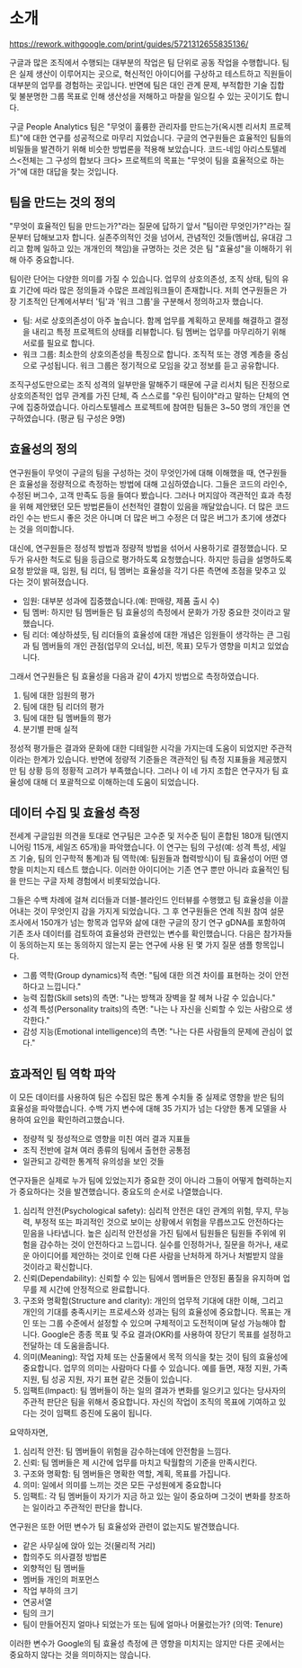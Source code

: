 # 소개

<https://rework.withgoogle.com/print/guides/5721312655835136/>

구글과 많은 조직에서 수행되는 대부분의 작업은 팀 단위로 공동 작업을 수행합니다.
팀은 실제 생산이 이루어지는 곳으로, 혁신적인 아이디어를 구상하고 테스트하고 직원들이 대부분의 업무를 경험하는 곳입니다. 반면에 팀은 대인 관계 문제, 부적합한 기술 집합 및 불분명한 그룹 목표로 인해 생산성을 저해하고 마찰을 일으킬 수 있는 곳이기도 합니다.

구글 People Analytics 팀은 "무엇이 훌륭한 관리자를 만드는가(옥시젠 리서치 프로젝트)"에 대한 연구를 성공적으로 마무리 지었습니다. 구글의 연구원들은 효율적인 팀들의 비밀들을 발견하기 위해 비슷한 방법론을 적용해 보았습니다. 코드-네임 아리스토텔레스<전체는 그 구성의 합보다 크다> 프로젝트의 목표는 "무엇이 팀을 효율적으로 하는가"에 대한 대답을 찾는 것입니다.

## 팀을 만드는 것의 정의
"무엇이 효율적인 팀을 만드는가?"라는 질문에 답하기 앞서 "팀이란 무엇인가?"라는 질문부터 답해보고자 합니다. 실존주의적인 것을 넘어서, 관념적인 것들(멤버십, 유대감 그리고 함께 일하고 있는 개개인의 책임)을 규명하는 것은 것은 팀 "효율성"을 이해하기 위해 아주 중요합니다.

팀이란 단어는 다양한 의미를 가질 수 있습니다. 업무의 상호의존성, 조직 상태, 팀의 유효 기간에 따라 많은 정의들과 수많은 프레임워크들이 존재합니다. 저희 연구원들은 가장 기초적인 단계에서부터 '팀'과 '워크 그룹'을 구분해서 정의하고자 했습니다.

- 팀: 서로 상호의존성이 아주 높습니다. 함께 업무를 계획하고 문제를 해결하고 결정을 내리고 특정 프로젝트의 상태를 리뷰합니다. 팀 멤버는 업무를 마무리하기 위해 서로를 필요로 합니다.
- 워크 그룹: 최소한의 상호의존성을 특징으로 합니다. 조직적 또는 경영 계층을 중심으로 구성됩니다. 워크 그룹은 정기적으로 모임을 갖고 정보를 듣고 공유합니다.

조직구성도만으로는 조직 성격의 일부만을 말해주기 때문에 구글 리서치 팀은 진정으로 상호의존적인 업무 관계를 가진 단체, 즉 스스로를 "우린 팀이야"라고 말하는 단체의 연구에 집중하였습니다. 아리스토텔레스 프로젝트에 참여한 팀들은 3~50 명의 개인을 연구하였습니다. (평균 팀 구성은 9명)

## 효율성의 정의

연구원들이 무엇이 구글의 팀을 구성하는 것이 무엇인가에 대해 이해했을 때, 연구원들은 효율성을 정량적으로 측정하는 방법에 대해 고심하였습니다. 그들은 코드의 라인수, 수정된 버그수, 고객 만족도 등을 들여다 봤습니다. 그러나 머지않아 객관적인 효과 측정을 위해 제안됐던 모든 방법론들이 선천적인 결함이 있음을 깨달았습니다. 더 많은 코드 라인 수는 반드시 좋은 것은 아니며 더 많은 버그 수정은 더 많은 버그가 초기에 생겼다는 것을 의미합니다.

대신에, 연구원들은 정성적 방법과 정량적 방법을 섞어서 사용하기로 결정했습니다.
모두가 유사한 척도로 팀을 등급으로 평가하도록 요청했습니다.
하지만 등급을 설명하도록 요청 받았을 때, 임원, 팀 리더, 팀 멤버는 효율성을 각기 다른 측면에 초점을 맞추고 있다는 것이 밝혀졌습니다.

- 임원: 대부분 성과에 집중했습니다.(예: 판매량, 제품 출시 수)
- 팀 멤버: 하지만 팀 멤버들은 팀 효율성의 측정에서 문화가 가장 중요한 것이라고 말했습니다.
- 팀 리더: 예상하셨듯, 팀 리더들의 효율성에 대한 개념은 임원들이 생각하는 큰 그림과 팀 멤버들의 개인 관점(업무의 오너십, 비전, 목표) 모두가 영향을 미치고 있었습니다.

그래서 연구원들은 팀 효율성을 다음과 같이 4가지 방법으로 측정하였습니다.

1. 팀에 대한 임원의 평가
2. 팀에 대한 팀 리더의 평가
3. 팀에 대한 팀 멤버들의 평가
3. 분기별 판매 실적

정성적 평가들은 결과와 문화에 대한 디테일한 시각을 가지는데 도움이 되었지만 주관적이라는 한계가 있습니다. 반면에 정량적 기준들은 객관적인 팀 측정 지표들을 제공했지만 팀 상황 등의 정황적 고려가 부족했습니다. 그러나 이 네 가지 조합은 연구자가 팀 효율성에 대해 더 포괄적으로 이해하는데 도움이 되었습니다.

## 데이터 수집 및 효율성 측정

전세계 구글임원 의견을 토대로 연구팀은 고수준 및 저수준 팀이 혼합된 180개 팀(엔지니어링 115개, 세일즈 65개)을 파악했습니다. 이 연구는 팀의 구성(예: 성격 특성, 세일즈 기술, 팀의 인구학적 통계)과 팀 역학(예: 팀원들과 협력방식)이 팀 효율성이 어떤 영향을 미치는지 테스트 했습니다. 이러한 아이디어는 기존 연구 뿐만 아니라 효율적인 팀을 만드는 구글 자체 경험에서 비롯되었습니다.

그들은 수백 차례에 걸쳐 리더들과 더블-블라인드 인터뷰를 수행했고 팀 효율성을 이끌어내는 것이 무엇인지 감을 가지게 되었습니다. 그 후 연구원들은 연례 직원 참여 설문 조사에서 150개가 넘는 항목과 업무와 삶에 대한 구글의 장기 연구 gDNA를 포함하여 기존 조사 데이터를 검토하여 효율성와 관련있는 변수를 확인했습니다. 다음은 참가자들이 동의하는지 또는 동의하지 않는지 묻는 연구에 사용 된 몇 가지 질문 샘플 항목입니다.

- 그룹 역학(Group dynamics)적 측면: "팀에 대한 의견 차이를 표현하는 것이 안전하다고 느낍니다."
- 능력 집합(Skill sets)의 측면: "나는 방책과 장벽을 잘 헤쳐 나갈 수 있습니다."
- 성격 특성(Personality traits)의 측면: "나는 나 자신을 신뢰할 수 있는 사람으로 생각한다."
- 감성 지능(Emotional intelligence)의 측면: "나는 다른 사람들의 문제에 관심이 없다."

## 효과적인 팀 역학 파악

이 모든 데이터를 사용하여 팀은 수집된 많은 통계 수치들 중 실제로 영향을 받은 팀의 효율성을 파악했습니다. 수백 가지 변수에 대해 35 가지가 넘는 다양한 통계 모델을 사용하여 요인을 확인하려고했습니다.

- 정량적 및 정성적으로 영향을 미친 여러 결과 지표들
- 조직 전반에 걸쳐 여러 종류의 팀에서 출현한 공통점
- 일관되고 강력한 통계적 유의성을 보인 것들

연구자들은 실제로 누가 팀에 있었는지가 중요한 것이 아니라 그들이 어떻게 협력하는지가 중요하다는 것을 발견했습니다. 중요도의 순서로 나열했습니다.

1. 심리적 안전(Psychological safety): 심리적 안전은 대인 관계의 위험, 무지, 무능력, 부정적 또는 파괴적인 것으로 보이는 상황에서 위험을 무릅쓰고도 안전하다는 믿음을 나타냅니다. 높은 심리적 안전성을 가진 팀에서 팀원들은 팀원들 주위에 위험을 감수하는 것이 안전하다고 느낍니다. 실수를 인정하거나, 질문을 하거나, 새로운 아이디어를 제안하는 것이로 인해 다른 사람을 난처하게 하거나 처벌받지 않을 것이라고 확신합니다.
2. 신뢰(Dependability): 신뢰할 수 있는 팀에서 멤버들은 안정된 품질을 유지하며 업무를 제 시간에 안정적으로 완료합니다.
3. 구조와 명확함(Structure and clarity): 개인의 업무적 기대에 대한 이해, 그리고 개인의 기대를 충족시키는 프로세스와 성과는 팀의 효율성에 중요합니다. 목표는 개인 또는 그룹 수준에서 설정할 수 있으며 구체적이고 도전적이며 달성 가능해야 합니다. Google은 종종 목표 및 주요 결과(OKR)를 사용하여 장단기 목표를 설정하고 전달하는 데 도움을줍니다.
3. 의미(Meaning): 작업 자체 또는 산출물에서 목적 의식을 찾는 것이 팀의 효율성에 중요합니다. 업무의 의미는 사람마다 다를 수 있습니다. 예를 들면, 재정 지원, 가족 지원, 팀 성공 지원, 자기 표현 같은 것들이 있습니다.
4. 임팩트(Impact): 팀 멤버들이 하는 일의 결과가 변화를 일으키고 있다는 당사자의 주관적 판단은 팀을 위해서 중요합니다. 자신의 작업이 조직의 목표에 기여하고 있다는 것이 임팩트 증진에 도움이 됩니다.

요약하자면,

1. 심리적 안전: 팀 멤버들이 위험을 감수하는데에 안전함을 느낌다.
2. 신뢰: 팀 멤버들은 제 시간에 업무를 마치고 탁월함의 기준을 만족시킨다.
3. 구조와 명확함: 팀 멤버들은 명확한 역할, 계획, 목표를 가집니다.
4. 의미: 일에서 의미를 느끼는 것은 모든 구성원에게 중요합니다
5. 임팩트: 각 팀 멤버들이 자기가 지금 하고 있는 일이 중요하며 그것이 변화를 창조하는 일이라고 주관적인 판단을 합니다.

연구원은 또한 어떤 변수가 팀 효율성와 관련이 없는지도 발견했습니다.

- 같은 사무실에 앉아 있는 것(물리적 거리)
- 합의주도 의사결정 방법론
- 외향적인 팀 멤버들
- 멤버들 개인의 퍼포먼스
- 작업 부하의 크기
- 연공서열
- 팀의 크기
- 팀이 만들어진지 얼마나 되었는가 또는 팀에 얼마나 머물렀는가? (의역: Tenure)

이러한 변수가 Google의 팀 효율성 측정에 큰 영향을 미치지는 않지만 다른 곳에서는 중요하지 않다는 것을 의미하지는 않습니다.
